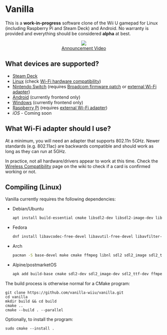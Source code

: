 # Vanilla

This is a **work-in-progress** software clone of the Wii U gamepad for Linux (including Raspberry Pi and Steam Deck) and Android. No warranty is provided and everything should be considered **alpha** at best.

<p align="center">
    <img src="https://raw.githubusercontent.com/vanilla-wiiu/vanilla/master/images/screenshot1.png">
    <br>
    <a href="https://youtu.be/DSgFu4rDxgc">
        Announcement Video
    </a>
</p>

## What devices are supported?

- [Steam Deck](https://github.com/vanilla-wiiu/vanilla/wiki/Steam-Deck)
- [Linux](https://github.com/vanilla-wiiu/vanilla/wiki/Linux-Setup-Guide) (check [Wi-Fi hardware compatibility](https://github.com/vanilla-wiiu/vanilla/wiki/Wireless-Compatibility))
- [Nintendo Switch](https://github.com/vanilla-wiiu/vanilla/wiki/Linux-Setup-Guide) (requires [Broadcom firmware patch](https://github.com/vanilla-wiiu/nexmon) or [external Wi-Fi adapter](https://github.com/vanilla-wiiu/vanilla/wiki/Linux-Setup-Guide#nintendo-switch))
- [Android](https://github.com/vanilla-wiiu/vanilla/wiki/Android-Setup-Guide) (currently frontend only)
- [Windows](https://github.com/vanilla-wiiu/vanilla/wiki/Windows-Setup-Guide) (currently frontend only)
- [Raspberry Pi](https://github.com/vanilla-wiiu/vanilla/wiki/Linux-Setup-Guide) (requires [external Wi-Fi adapter](https://github.com/vanilla-wiiu/vanilla/wiki/Linux-Setup-Guide#raspberry-pi))
- *iOS* - Coming soon

## What Wi-Fi adapter should I use?

At a minimum, you will need an adapter that supports 802.11n 5GHz. Newer standards (e.g. 802.11ac) are backwards compatible and should work as long as they can run at 5GHz.

In practice, not all hardware/drivers appear to work at this time. Check the [Wireless Compatibility](https://github.com/vanilla-wiiu/vanilla/wiki/Wireless-Compatibility) page on the wiki to check if a card is confirmed working or not.

## Compiling (Linux)
Vanilla currently requires the following dependencies:

- Debian/Ubuntu 
  ```sh
  apt install build-essential cmake libsdl2-dev libsdl2-image-dev libsdl2-ttf-dev libavformat-dev libavcodec-dev libavutil-dev libswscale-dev libnl-genl-3-dev libnl-route-3-dev libssl-dev libxml2-dev libnm-dev
  ```
- Fedora
  ```sh
  dnf install libavcodec-free-devel libavutil-free-devel libavfilter-free-devel libnl3-devel SDL2-devel SDL2_image-devel SDL2_ttf-devel openssl-devel make automake gcc gcc-c++ kernel-devel cmake libxml2-devel NetworkManager-libnm-devel
  ```
- Arch
  ```sh
  pacman -S base-devel make cmake ffmpeg libnl sdl2 sdl2_image sdl2_ttf libxml2 libnm
  ```
- Alpine/postmarketOS
  ```sh
  apk add build-base cmake sdl2-dev sdl2_image-dev sdl2_ttf-dev ffmpeg-dev libnl3-dev libxml2-dev openssl-dev networkmanager-dev
  ```

The build process is otherwise normal for a CMake program:

```
git clone https://github.com/vanilla-wiiu/vanilla.git
cd vanilla
mkdir build && cd build
cmake ..
cmake --build . --parallel
```

Optionally, to install the program:

```
sudo cmake --install .
```

